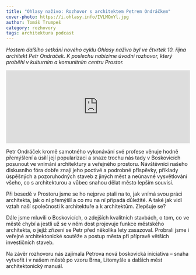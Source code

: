 ```yaml
---
title: "Ohlasy naživo: Rozhovor s architektem Petrem Ondráčkem"
cover-photo: https://i.ohlasy.info/IVLMOmYl.jpg
author: Tomáš Trumpeš
category: rozhovory
tags: architektura podcast
---
```


*Hostem dalšího setkání nového cyklu Ohlasy naživo byl ve čtvrtek 10. října architekt Petr Ondráček. K poslechu nabízíme úvodní rozhovor, který proběhl v kulturním a komunitním centru Prostor.*

<iframe sandbox="allow-scripts allow-top-navigation" scrolling="no" width="100%" height="200" frameborder="0" src="https://embed.radiopublic.com/e?if=ohlasy-podcast-6nVazZ&ge=s1!6a99d92bdfed475b088e2734874a45821344898e"></iframe>

Petr Ondráček kromě samotného vykonávání své profese věnuje hodně přemýšlení a úsilí její popularizaci a snaze trochu nás tady v Boskovicích posunout ve vnímání architektury a veřejného prostoru. Návštěvníci našeho diskusního fóra dobře znají jeho poctivé a podrobné příspěvky, příklady úspěšných a pozoruhodných staveb z jiných měst a neúnavné vysvětlování všeho, co s architekturou a vůbec snahou dělat město lepším souvisí.

Při besedě v Prostoru jsme se ho nejprve ptali na to, jak vnímá svou práci architekta, jak o ní přemýšlí a co mu na ní připadá důležité. A také jak vidí vztah naší společnosti k architektuře a k architektům. Zlepšuje se?

Dále jsme mluvili o Boskovicích, o zdejších kvalitních stavbách, o tom, co ve městě chybí a jestli už se v něm dost projevuje funkce městského architekta, o jejíž zřízení se Petr před několika lety zasazoval. Probrali jsme i veřejné architektonické soutěže a postup města při přípravě větších investičních staveb.

Na závěr rozhovoru nás zajímala Petrova nová boskovická iniciativa – snaha vytvořit i v našem městě po vzoru Brna, Litomyšle a dalších měst architektonický manuál.
